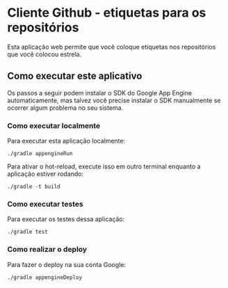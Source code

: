 # Cliente Github - etiquetas para os repositórios

Esta aplicação web permite que você coloque etiquetas nos repositórios que você colocou estrela.

## Como executar este aplicativo

Os passos a seguir podem instalar o SDK do Google App Engine automaticamente, mas talvez você precise instalar o SDK manualmente se ocorrer algum problema no seu sistema.

### Como executar localmente

Para executar esta aplicação localmente:

```
./gradle appengineRun
```

Para ativar o hot-reload, execute isso em outro terminal enquanto a aplicação estiver rodando:

```
./gradle -t build
```

### Como executar testes

Para executar os testes dessa aplicação:

```
./gradle test
```

### Como realizar o deploy

Para fazer o deploy na sua conta Google:

```
./gradle appengineDeploy
```

